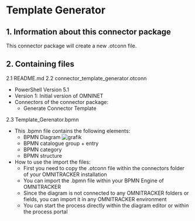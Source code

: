 # Template Generator

## 1. Information about this connector package

This connector package will create a new .otconn file.

## 2. Containing files

2.1 README.md
2.2 connector_template_generator.otconn

- PowerShell Version 5.1
- Version 1: Initial version of OMNINET
- Connectors of the connector package:
	- Generate Connector Template
	
	
2.3 Template_Gerenator.bpmn
- This .bpmn file contains the following elements:
	- BPMN Diagram
	![grafik](https://user-images.githubusercontent.com/85875885/122013304-57799c00-cdbe-11eb-9245-98b70229e556.png)
	- BPMN catalogue group + entry
	- BPMN category
	- BPMN structure
- How to use the import the files:
	- First you need to copy the .otconn file within the connectors folder of your OMNITRACKER installation 
	- You can import the .bpmn file within your BPMN Engine of OMNITRACKER
	- Since the diagram is not connected to any OMNITRACKER folders or fields, you can import it in any OMNITRACKER environment
	- You can start the process directly within the diagram editor or within the process portal






